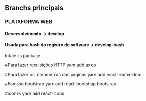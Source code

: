 ## Branchs principais

### PLATAFORMA WEB
#### Desenvolvimento -> develop
#### Usada para hash do registro de software -> develop-hash

Intale as package

#Para fazer requisições HTTP
yarn add axios

#Para fazer os roteamentos das páginas
yarn add react-router-dom

#Famoso bootstrap
yarn add react-bootstrap bootstrap

#icones
yarn add react-icons
